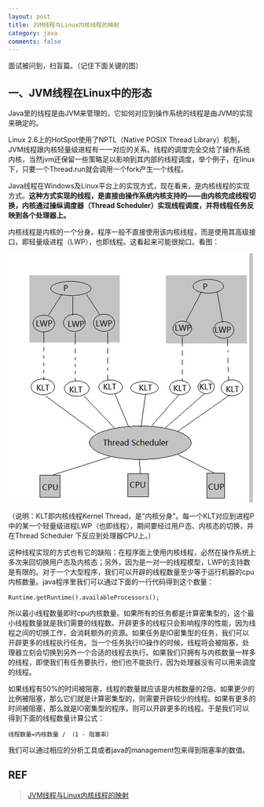 ```yaml
---
layout: post
title: JVM线程与Linux内核线程的映射
category: java
comments: false
---
```


面试被问到，扫盲篇。（记住下面关键的图）

## 一、JVM线程在Linux中的形态

Java里的线程是由JVM来管理的，它如何对应到操作系统的线程是由JVM的实现来确定的。

Linux 2.6上的HotSpot使用了NPTL（Native POSIX Thread Library）机制，JVM线程跟内核轻量级进程有一一对应的关系。线程的调度完全交给了操作系统内核，当然jvm还保留一些策略足以影响到其内部的线程调度，举个例子，在linux下，只要一个Thread.run就会调用一个fork产生一个线程。

Java线程在Windows及Linux平台上的实现方式，现在看来，是内核线程的实现方式。**这种方式实现的线程，是直接由操作系统内核支持的——由内核完成线程切换，内核通过操纵调度器（Thread Scheduler）实现线程调度，并将线程任务反映到各个处理器上。**

内核线程是内核的一个分身。程序一般不直接使用该内核线程，而是使用其高级接口，即轻量级进程（LWP），也即线程。这看起来可能很拗口。看图：

![jvm-thread](/images/201901/jvm-thread.jpg)

（说明：KLT即内核线程Kernel Thread，是“内核分身”。每一个KLT对应到进程P中的某一个轻量级进程LWP（也即线程），期间要经过用户态、内核态的切换，并在Thread Scheduler 下反应到处理器CPU上。）

这种线程实现的方式也有它的缺陷：在程序面上使用内核线程，必然在操作系统上多次来回切换用户态及内核态；另外，因为是一对一的线程模型，LWP的支持数是有限的。对于一个大型程序，我们可以开辟的线程数量至少等于运行机器的cpu内核数量。java程序里我们可以通过下面的一行代码得到这个数量：

    Runtime.getRuntime().availableProcessors();

所以最小线程数量即时cpu内核数量。如果所有的任务都是计算密集型的，这个最小线程数量就是我们需要的线程数。开辟更多的线程只会影响程序的性能，因为线程之间的切换工作，会消耗额外的资源。如果任务是IO密集型的任务，我们可以开辟更多的线程执行任务。当一个任务执行IO操作的时候，线程将会被阻塞，处理器立刻会切换到另外一个合适的线程去执行。如果我们只拥有与内核数量一样多的线程，即使我们有任务要执行，他们也不能执行，因为处理器没有可以用来调度的线程。

如果线程有50%的时间被阻塞，线程的数量就应该是内核数量的2倍。如果更少的比例被阻塞，那么它们就是计算密集型的，则需要开辟较少的线程。如果有更多的时间被阻塞，那么就是IO密集型的程序，则可以开辟更多的线程。于是我们可以得到下面的线程数量计算公式：

    线程数量=内核数量 / （1 - 阻塞率）

我们可以通过相应的分析工具或者java的management包来得到阻塞率的数值。

## REF
> [JVM线程与Linux内核线程的映射](https://www.cnblogs.com/zhaoliu/p/6853110.html)